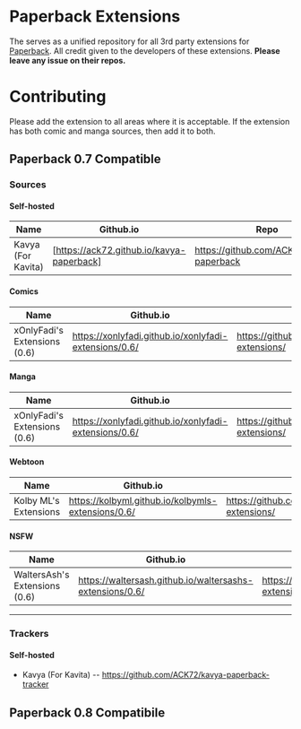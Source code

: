 # Paperback Extensions
The serves as a unified repository for all 3rd party extensions for [Paperback](https://apps.apple.com/us/app/paperback-a-komga-client/id1626613373).
All credit given to the developers of these extensions.
**Please leave any issue on their repos.**

# Contributing
Please add the extension to all areas where it is acceptable. If the extension has both comic and manga sources, then add it to both.

## Paperback 0.7 Compatible
### Sources
#### Self-hosted
| Name               | Github.io                               | Repo                                     |
|--------------------|-----------------------------------------|------------------------------------------|
| Kavya (For Kavita) | [https://ack72.github.io/kavya-paperback] | https://github.com/ACK72/kavya-paperback |

#### Comics
| Name               | Github.io                               | Repo                                     |
|--------------------|-----------------------------------------|------------------------------------------|
| xOnlyFadi's Extensions (0.6)| https://xonlyfadi.github.io/xonlyfadi-extensions/0.6/ | https://github.com/xonlyfadi/xonlyfadi-extensions/ |

#### Manga
| Name               | Github.io                               | Repo                                     |
|--------------------|-----------------------------------------|------------------------------------------|
| xOnlyFadi's Extensions (0.6)| https://xonlyfadi.github.io/xonlyfadi-extensions/0.6/ | https://github.com/xonlyfadi/xonlyfadi-extensions/ |

#### Webtoon
| Name               | Github.io                               | Repo                                     |
|--------------------|-----------------------------------------|------------------------------------------|
| Kolby ML's Extensions | https://kolbyml.github.io/kolbymls-extensions/0.6/ | https://github.com/kolbyml/kolbymls-extensions/ |

#### NSFW
| Name               | Github.io                               | Repo                                     |
|--------------------|-----------------------------------------|------------------------------------------|
| WaltersAsh's Extensions (0.6) | https://waltersash.github.io/waltersashs-extensions/0.6/ | https://github.com/waltersash/waltersashs-extensions/ |

---

### Trackers
#### Self-hosted
- Kavya (For Kavita) -- https://github.com/ACK72/kavya-paperback-tracker

## Paperback 0.8 Compatibile